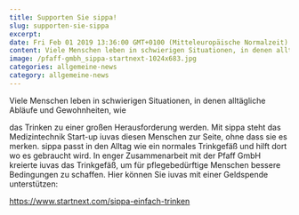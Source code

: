 ```yaml
---
title: Supporten Sie sippa!
slug: supporten-sie-sippa
excerpt: 
date: Fri Feb 01 2019 13:36:00 GMT+0100 (Mitteleuropäische Normalzeit)
content: Viele Menschen leben in schwierigen Situationen, in denen alltägliche Abläufe und Gewohnheiten, wie das Trinken zu einer großen Herausforderung werden. Mit sippa steht das Medizintechnik Start-up iuvas diesen Menschen zur Seite, ohne dass sie es merken. sippa passt in den Alltag wie ein normales Trinkgefäß und hilft dort wo es gebraucht wird. In enger Zusammenarbeit mit der Pfaff GmbH kreierte iuvas das Trinkgefäß, um für pflegebedürftige Menschen bessere Bedingungen zu schaffen. Hier können Sie iuvas mit einer Geldspende unterstützen    https://www.startnext.com/sippa-einfach-trinken
image: /pfaff-gmbh_sippa-startnext-1024x683.jpg
categories: allgemeine-news
category: allgemeine-news
---
```


Viele Menschen leben in schwierigen Situationen, in denen alltägliche Abläufe und Gewohnheiten, wie 

<!--more-->

das Trinken zu einer großen Herausforderung werden. Mit sippa steht das Medizintechnik Start-up iuvas diesen Menschen zur Seite, ohne dass sie es merken. sippa passt in den Alltag wie ein normales Trinkgefäß und hilft dort wo es gebraucht wird. In enger Zusammenarbeit mit der Pfaff GmbH kreierte iuvas das Trinkgefäß, um für pflegebedürftige Menschen bessere Bedingungen zu schaffen. Hier können Sie iuvas mit einer Geldspende unterstützen:</p>

<p><a href="https://www.startnext.com/sippa-einfach-trinken">https://www.startnext.com/sippa-einfach-trinken</a></p>